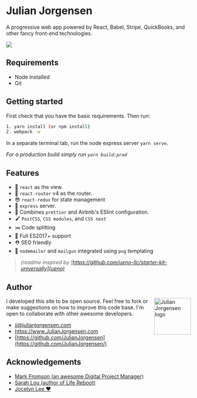 # Julian Jorgensen

A progressive web app powered by React, Babel, Stripe, QuickBooks, and other fancy front-end technologies.

![](client/assets/images/screenshot.png)

## Requirements

* Node installed
* Git

## Getting started

First check that you have the basic requirements. Then run:
```sh
1. yarn install (or npm install)
2. webpack -w
```

In a separate terminal tab, run the node express server `yarn serve`.

_For a production build simply run `yarn build:prod`_

## Features

  - 👀 `react` as the view.
  - 🔀 `react-router` v4 as the router.
  - 😎 `react-redux` for state management
  - 🚄 `express` server.
  - 💄 Combines `prettier` and Airbnb's ESlint configuration.
  - 🖌 `PostCSS`, `CSS modules`, and `CSS next`
  - ✂️ Code splitting
  - 🚀 Full ES2017+ support
  - ⛑ SEO friendly
  - 📨 `nodemailer` and `mailgun` integrated using `pug` templating

> _(readme inspired by [https://github.com/ueno-llc/starter-kit-universally](ueno)_

## Author

<a href="https://www.julianjorgensen.com" target="new"><img align="right" src="client/assets/images/julian-jorgensen-logo.png" alt="Julian Jorgensen logo" width="100" height="100" /></a>

I developed this site to be open source. Feel free to fork or make suggestions on how to improve this code base. I'm open to collaborate with other awesome developers.

* <a href="mailto:jj@julianjorgensen.com">jj@julianjorgensen.com</a>
* <a href="https://www.julianjorgensen.com" target="new">https://www.JulianJorgensen.com</a>
* [https://github.com/JulianJorgensen](https://github.com/JulianJorgensen/)

## Acknowledgements
* <a href="http://fromsonconsulting.com/" target="new">Mark Fromson (an awesome Digital Project Manager)</a>
* <a href="http://liferebootbook.com/" target="new">Sarah Lou (author of Life Reboot)</a>
* <a href="http://jocelynlee.ca/" target="new">Jocelyn Lee ❤️</a>
